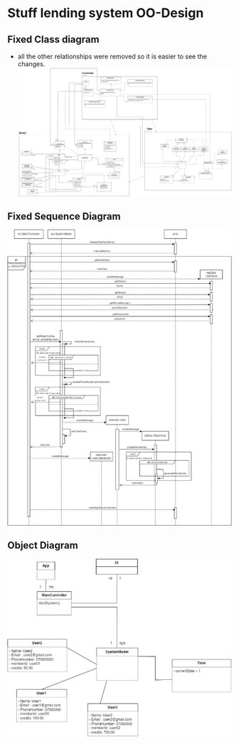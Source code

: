 # Stuff lending system OO-Design

## Fixed  Class diagram
- all the other relationships were removed so it is easier to see the changes.
![class diagram](img/Fix.jpg)


## Fixed Sequence Diagram

![Sequence diagram](img/SequenceDiagramUserFinal.jpg)

## Object Diagram

![Object diagram](img/ObjectDiagrams.jpeg)